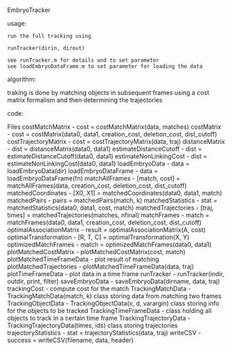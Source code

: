 EmbryoTracker

usage:

    run the full tracking using
   
    runTracker(dirin, dirout)
  
    see runTracker.m for details and to set parameter
    see loadEmbryoDataFrame.m to set parameter for loading the data


algorithm:
    
   traking is done by matching objects in subsequent frames using
   a cost matrix formalism and then determining the trajectories
   
  
code:
   
 Files
   costMatchMatrix          - cost = costMatchMatrix(data, matches)
   costMatrix               - cost = costMatrix(data0, data1, creation_cost, deletion_cost, dist_cutoff)
   costTrajectoryMatrix     - cost = costTrajectoryMatrix(data, traj)
   distanceMatrix           - dist = distanceMatrix(data0, data1)
   estimateDistanceCutoff   - dist = estimateDistanceCutoff(data0, data1)
   estimateNonLinkingCost   - dist = estimateNonLinkingCost(data0, data1)
   loadEmbryoData           - data = loadEmbryoData(dir)
   loadEmbryoDataFrame      - data = loadEmbryoDataFrame(fn)
   matchAllFrames           - [match, cost] = matchAllFrames(data, creation_cost, deletion_cost, dist_cutoff)
   matchedCoordinates       - [X0, X1] = matchedCoordinates(data0, data1, match)
   matchedPairs             - pairs = matchedPairs(match, k)
   matchedStatistics        - stat = matchedStatistics(data0, data1, cost, match)
   matchedTrajectories      - [traj, times] = matchedTrajectories(matches, nfinal)
   matchFrames              - match = matchFrames(data0, data1, creation_cost, deletion_cost, dist_cutoff)
   optimalAssociationMatrix - result = optimalAssociationMatrix(A, cost)
   optimalTransformation    - [R, T, C] = optimalTransformation(X, Y)
   optimizedMatchFrames     - match = optimizedMatchFrames(data0, data1)
   plotMatchedCostMatrix    - plotMatchedCostMatrix(cost, match)
   plotMatchedTimeFrameData - plot result of matching
   plotMatchedTrajectories  - plotMatchedTimeFrameData(data, traj)
   plotTimeFrameData        - plot data in a time frame
   runTracker               - runTracker(indir, outdir, print, filter)
   saveEmbryoData           - saveEmbryoData(dirname, data, traj)
   trackingCost             - compute cost for the match
   TrackingMatchData        - TrackingMatchData(match, k) class storing data from matching two frames
   TrackingObjectData       - TrackingObjectData(x, d, varargin) class storing info for the objects to be tracked
   TrackingTimeFrameData    - class holding all objects to track in a certain time frame
   TrackingTrajectoryData   - TrackingTrajectoryData(times, ids) class storing trajectories
   trajectoryStatistics     - stat = trajectoryStatistics(data, traj)
   writeCSV                 - success = writeCSV(filename, data, header)
   
   
